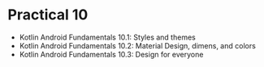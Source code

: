 # Practical 10
- Kotlin Android Fundamentals 10.1: Styles and themes
- Kotlin Android Fundamentals 10.2: Material Design, dimens, and colors
- Kotlin Android Fundamentals 10.3: Design for everyone
